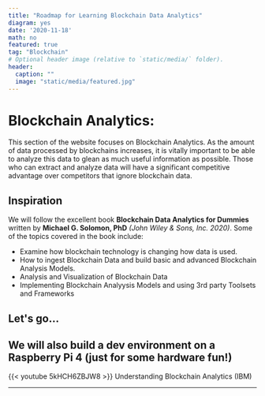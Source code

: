 ```yaml
---
title: "Roadmap for Learning Blockchain Data Analytics"
diagram: yes
date: '2020-11-18'
math: no
featured: true
tag: "Blockchain"
# Optional header image (relative to `static/media/` folder).
header:
  caption: ""
  image: "static/media/featured.jpg"
---
```


# Blockchain Analytics:

This section of the website focuses on Blockchain Analytics.  As the amount of data processed by blockchains increases, it is vitally important to be able to analyze this data to glean as much useful information as possible.  Those who can extract and analyze data will have a significant competitive advantage over competitors that ignore blockchain data.

## Inspiration
We will follow the excellent book **Blockchain Data Analytics for Dummies** written by **Michael G. Solomon, PhD** *(John Wiley & Sons, Inc. 2020)*.
Some of the topics covered in the book include:
- Examine how blockchain technology is changing how data is used.
- How to ingest Blockchain Data and build basic and advanced Blockchain Analysis Models.
- Analysis and Visualization of Blockchain Data
- Implementing Blockchain Analyysis Models and using 3rd party Toolsets and Frameworks

## Let's go...
We will also build a dev environment on a Raspberry Pi 4 (just for some hardware fun!)
---
{{< youtube 5kHCH6ZBJW8 >}} Understanding Blockchain Analytics (IBM)

---
